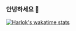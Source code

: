 ### 안녕하세요 👋
<!-- ![Anurag's GitHub stats](https://github-readme-stats-mrsimplelife.vercel.app/api?username=mrsimplelife&show_icons=true&theme=radical) -->
[![Harlok's wakatime stats](https://github-readme-stats.vercel.app/api/wakatime?username=youme)](https://github.com/anuraghazra/github-readme-stats)


<!--
**mrsimplelife/mrsimplelife** is a ✨ _special_ ✨ repository because its `README.md` (this file) appears on your GitHub profile.

Here are some ideas to get you started:

- 🔭 I’m currently working on ...
- 🌱 I’m currently learning ...
- 👯 I’m looking to collaborate on ...
- 🤔 I’m looking for help with ...
- 💬 Ask me about ...
- 📫 How to reach me: ...
- 😄 Pronouns: ...
- ⚡ Fun fact: ...
-->
